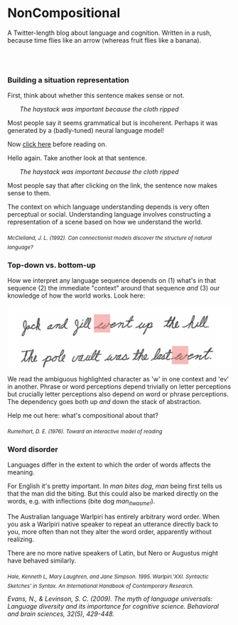 # NonCompositional

A Twitter-length blog about language and cognition. Written in a rush, because time flies like an arrow (whereas fruit flies like a banana). 

<br/><br/>

### Building a situation representation

First, think about whether this sentence makes sense or not.  

&nbsp;&nbsp;&nbsp;&nbsp;&nbsp;&nbsp; *The haystack was important because the cloth ripped*

Most people say it seems grammatical but is incoherent. Perhaps it was generated by a (badly-tuned) neural language model!  

Now [click here](parachute.md) before reading on.

Hello again. Take another look at that sentence. 

&nbsp;&nbsp;&nbsp;&nbsp;&nbsp;&nbsp; *The haystack was important because the cloth ripped*

Most people say that after clicking on the link, the sentence now makes sense to them.

The context on which language understanding depends is very often perceptual or social. Understanding language involves constructing a representation of a scene based on how we understand the world. 

<sub> *McClelland, J. L. (1992). Can connectionist models discover the structure of natural language?* </sub>

### Top-down vs. bottom-up

How we interpret any language sequence depends on (1) what's in that sequence (2) the immediate "context" around that sequence *and* (3) our knowledge of how the world works. Look here:

<p align="center">
  <img width="600" src="letterperception.png">
</p>

We read the ambiguous highlighted character as 'w' in one context and 'ev' in another. Phrase or word perceptions depend trivially on letter perceptions but crucially letter perceptions also depend on word or phrase perceptions. The dependency goes both up *and* down the stack of abstraction. 

Help me out here: what's compositional about that?  

<sub> *Rumelhart, D. E. (1976). Toward an interactive model of reading* </sub>

### Word disorder

Languages differ in the extent to which the order of words affects the meaning. 

For English it's pretty important. In *man bites dog*, *man* being first tells us that the man did the biting. But this could also be marked directly on the words, e.g. with inflections (bite dog *man<sub>itwasme!</sub>*).

The Australian language Warlpiri has entirely arbitrary word order. When you ask a Warlpiri native speaker to repeat an utterance directly back to you, more often than not they alter the word order, apparently without realizing.

There are no more native speakers of Latin, but Nero or Augustus might have behaved similarly.

<sub> *Hale, Kenneth L, Mary Laughren, and Jane Simpson. 1995. Warlpiri.'XXI. Syntactic Sketches' in Syntax. An International Handbook of Contemporary Research.*

*Evans, N., & Levinson, S. C. (2009). The myth of language universals: Language diversity and its importance for cognitive science. Behavioral and brain sciences, 32(5), 429-448.* </sub>
